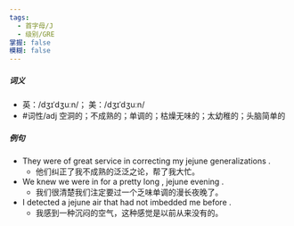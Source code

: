 ```yaml
---
tags:
  - 首字母/J
  - 级别/GRE
掌握: false
模糊: false
---
```

##### 词义
- 英：/dʒɪˈdʒuːn/； 美：/dʒɪˈdʒuːn/
- #词性/adj  空洞的；不成熟的；单调的；枯燥无味的；太幼稚的；头脑简单的
##### 例句
- They were of great service in correcting my jejune generalizations .
	- 他们纠正了我不成熟的泛泛之论，帮了我大忙。
- We knew we were in for a pretty long , jejune evening .
	- 我们很清楚我们注定要过一个乏味单调的漫长夜晚了。
- I detected a jejune air that had not imbedded me before .
	- 我感到一种沉闷的空气，这种感觉是以前从来没有的。
